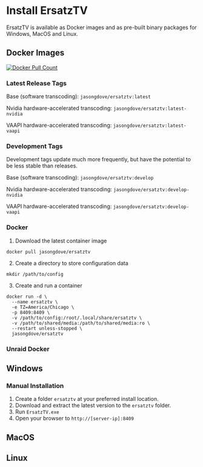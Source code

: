 ﻿# Install ErsatzTV

ErsatzTV is available as Docker images and as pre-built binary packages for Windows, MacOS and Linux. 

## Docker Images

<a href="https://hub.docker.com/r/jasongdove/ersatztv"><img alt="Docker Pull Count" src="https://img.shields.io/docker/pulls/jasongdove/ersatztv"></a>

### Latest Release Tags

Base (software transcoding): `jasongdove/ersatztv:latest`

Nvidia hardware-accelerated transcoding: `jasongdove/ersatztv:latest-nvidia`

VAAPI hardware-accelerated transcoding: `jasongdove/ersatztv:latest-vaapi`

### Development Tags

Development tags update much more frequently, but have the potential to be less stable than releases. 

Base (software transcoding): `jasongdove/ersatztv:develop`

Nvidia hardware-accelerated transcoding: `jasongdove/ersatztv:develop-nvidia`

VAAPI hardware-accelerated transcoding: `jasongdove/ersatztv:develop-vaapi`

### Docker

1. Download the latest container image

```
docker pull jasongdove/ersatztv
```

2. Create a directory to store configuration data

```
mkdir /path/to/config
```

3. Create and run a container

```
docker run -d \
  --name ersatztv \
  -e TZ=America/Chicago \
  -p 8409:8409 \
  -v /path/to/config:/root/.local/share/ersatztv \
  -v /path/to/shared/media:/path/to/shared/media:ro \
  --restart unless-stopped \
  jasongdove/ersatztv
```

### Unraid Docker

## Windows

### Manual Installation

1. Create a folder `ersatztv` at your preferred install location.
2. Download and extract the latest version to the `ersatztv` folder.
3. Run `ErsatzTV.exe`
4. Open your browser to `http://[server-ip]:8409`

## MacOS

## Linux